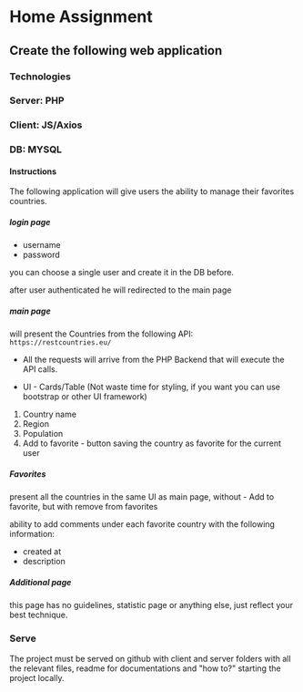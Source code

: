 # Home Assignment

## Create the following web application

### Technologies

### Server: PHP

### Client: JS/Axios

### DB: MYSQL

#### Instructions

The following application will give users the ability to manage their favorites countries.

##### login page

- username
- password

you can choose a single user and create it in the DB before.

after user authenticated he will redirected to the main page

##### main page

will present the Countries from the following API: `https://restcountries.eu/`

- All the requests will arrive from the PHP Backend that will execute the API calls.

- UI - Cards/Table (Not waste time for styling, if you want you can use bootstrap or other UI framework)

1. Country name
2. Region
3. Population
4. Add to favorite - button saving the country as favorite for the current user

##### Favorites

present all the countries in the same UI as main page, without - Add to favorite, but with remove from favorites

ability to add comments under each favorite country with the following information:

- created at
- description

##### Additional page

this page has no guidelines, statistic page or anything else, just reflect your best technique.

### Serve

The project must be served on github with client and server folders with all the relevant files, readme for documentations and "how to?" starting the project locally.
